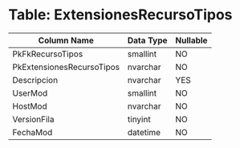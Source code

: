 # Table: ExtensionesRecursoTipos

| Column Name | Data Type | Nullable |
|-------------|-----------|----------|
| PkFkRecursoTipos | smallint | NO |
| PkExtensionesRecursoTipos | nvarchar | NO |
| Descripcion | nvarchar | YES |
| UserMod | smallint | NO |
| HostMod | nvarchar | NO |
| VersionFila | tinyint | NO |
| FechaMod | datetime | NO |
